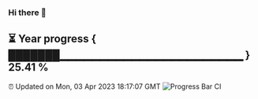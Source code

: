 ### Hi there 👋
⏳ Year progress { ███████▁▁▁▁▁▁▁▁▁▁▁▁▁▁▁▁▁▁▁▁▁▁▁ } 25.41 %
---
⏰ Updated on Mon, 03 Apr 2023 18:17:07 GMT
![Progress Bar CI](https://github.com/liununu/liununu/workflows/Progress%20Bar%20CI/badge.svg)
